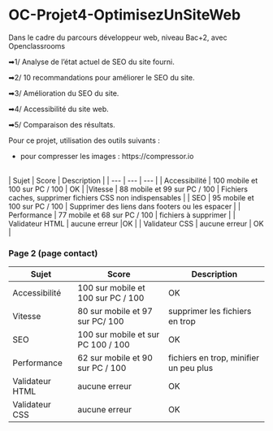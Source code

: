 # OC-Projet4-OptimisezUnSiteWeb
Dans le cadre du parcours développeur web, niveau Bac+2, avec Openclassrooms

<p>➡1/ Analyse de l’état actuel de SEO du site fourni.</p>
<p>➡2/ 10 recommandations pour améliorer le SEO du site. </p>
<p>➡3/ Amélioration du SEO du site.</p>
<p>➡4/ Accessibilité du site web.</p>
<p>➡5/ Comparaison des résultats. </p>

<p>Pour ce projet, utilisation des outils suivants :</p>
<ul>
  <li>
    pour compresser les images : https://compressor.io
  </li>
  </ul>
  </br>
   | Sujet | Score | Description |
| --- | --- | --- |
| Accessibilité | 100 mobile et 100 sur PC / 100  | OK |
|Vitesse  | 88 mobile et 99 sur PC / 100  | Fichiers caches, supprimer fichiers CSS non indispensables |
| SEO           | 95 mobile et 100 sur PC / 100  | Supprimer des liens dans footers ou les espacer                              |
| Performance | 77 mobile et 68 sur PC / 100 | fichiers à supprimer |
| Validateur HTML | aucune erreur |OK                                                          |
| Validateur CSS | aucune erreur | OK                                           |

<h3>Page 2 (page contact)</h3>

   | Sujet | Score | Description |
| --- | --- | --- |
| Accessibilité | 100 sur mobile et 100 sur PC / 100  | OK |
| Vitesse   |80 sur mobile et 97 sur PC/ 100  | supprimer les fichiers en trop  |
| SEO           |100 sur mobile et sur PC 100 / 100  |OK                            |
|Performance | 62 sur mobile et 90 sur PC / 100 | fichiers en trop, minifier un peu plus |
| Validateur HTML | aucune erreur| OK                                     |
| Validateur CSS | aucune erreur | OK          |
  

